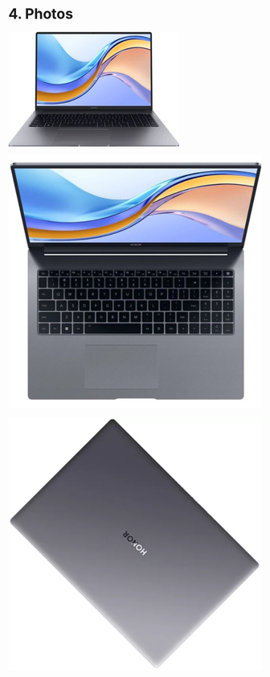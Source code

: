 # 4. Photos

![BRN-F56 Front View](public/static/brn-f56-front.webp 'BRN-F56 Front View')

![BRN-F56 Top View](public/static/brn-f56-top.jpg 'BRN-F56 Top View')

![BRN-F56 Top Closed View](public/static/brn-f56-top-closed.webp 'BRN-F56 Top Closed View')
